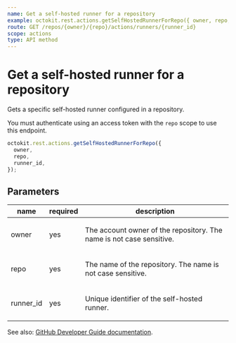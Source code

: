 ```yaml
---
name: Get a self-hosted runner for a repository
example: octokit.rest.actions.getSelfHostedRunnerForRepo({ owner, repo, runner_id })
route: GET /repos/{owner}/{repo}/actions/runners/{runner_id}
scope: actions
type: API method
---
```


# Get a self-hosted runner for a repository

Gets a specific self-hosted runner configured in a repository.

You must authenticate using an access token with the `repo` scope to use this
endpoint.

```js
octokit.rest.actions.getSelfHostedRunnerForRepo({
  owner,
  repo,
  runner_id,
});
```

## Parameters

<table>
  <thead>
    <tr>
      <th>name</th>
      <th>required</th>
      <th>description</th>
    </tr>
  </thead>
  <tbody>
    <tr><td>owner</td><td>yes</td><td>

The account owner of the repository. The name is not case sensitive.

</td></tr>
<tr><td>repo</td><td>yes</td><td>

The name of the repository. The name is not case sensitive.

</td></tr>
<tr><td>runner_id</td><td>yes</td><td>

Unique identifier of the self-hosted runner.

</td></tr>
  </tbody>
</table>

See also: [GitHub Developer Guide documentation](https://docs.github.com/enterprise-cloud@latest//rest/reference/actions#get-a-self-hosted-runner-for-a-repository).
